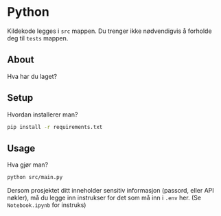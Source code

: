 # Python
Kildekode legges i `src` mappen. Du trenger ikke nødvendigvis å forholde deg til `tests` mappen.

## About
Hva har du laget?

## Setup
Hvordan installerer man?

```bash
pip install -r requirements.txt
```

## Usage
Hva gjør man?

```bash
python src/main.py
```

Dersom prosjektet ditt inneholder sensitiv informasjon (passord, eller API nøkler), må du legge inn instrukser for det som må inn i `.env` her. (Se `Notebook.ipynb` for instruks)
